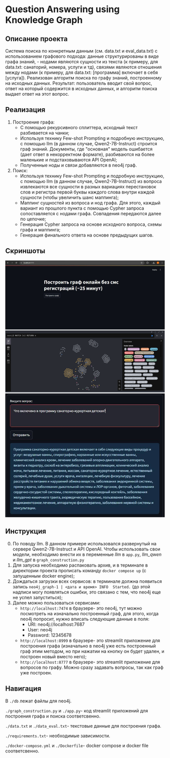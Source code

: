 # Question Answering using Knowledge Graph
## Описание проекта
Система поиска по конкретным данным (см. data.txt и eval_data.txt) с использованием графового подхода: данные структурированы в виде графа знаний, - нодами являются сущности из текста (к примеру, для data.txt: санаторий, номера, услуги и тд), связями являются отношения между нодами (к примеру, для data.txt: [программа] включает в себя [услуга]). Реализован алгоритм поиска по графу знаний, построенному на исходных данных. Результат: пользователь вводит свой вопрос, ответ на который содержится в исходных данных, и алгоритм поиска выдает ответ на этот вопрос. 

## Реализация
1. Построение графа:
   - С помощью рекурсивного сплиттера, исходный текст разбивается на чанки;
   - Используя технику Few-shot Prompting и подробную инструкцию, с помощью llm (в данном случае, Qwen2-7B-Instruct) строится граф знаний. Документы, где "основная" модель ошибается (дает ответ в некорректном формате), разбиваются на более маленькие и подстаховываются API OpenAI;
   - Полученные ноды и связи добавляются в neo4j граф.
3. Поиск:
   - Используя технику Few-shot Prompting и подробную инструкцию, с помощью llm (в данном случае, Qwen2-7B-Instruct) из вопроса извлекаются все сущности в разных вариациях перестановок слов и регистра первой буквы каждого слова внутри каждой сущности (чтобы увеличить шанс маппинга);
   - Маппинг сущностей из вопроса и нод графа. Для этого, каждый вариант из прошлого пункта с помощью Cypher запроса сопоставляется с нодами графа. Совпадения передаются далее по цепочке;
   - Генерация Cypher запроса на основе исходного вопроса, схемы графа и маппинга;
   - Генерация финального ответа на основе предыдущих шагов.

## Скриншоты
![1](images/graph_construction.jpg)
![2](images/graph_neo4j.png)
![3](images/qa.jpg)

## Инструкция 
0. По поводу llm. В данном примере использовался развернутый на сервере Qwen2-7B-Instruct и API OpenAI. Чтобы использовать свои модели, необходимо внести их в переменные *llm* в `app.py`, *llm_qwen* и *llm_gpt* в `graph_construction.py`
1. Для запуска необходимо распаковать архив, и в терминале в директории проекта прописать команду `docker compose up` (с запущенным docker engine);
2. Дождаться загрузки всех сервисов: в терминале должна появиться запись `neo4j_graph-1 | <дата и время> INFO  Started.` (до этой надписи могу появляться ошибки, это связано с тем, что neo4j еще не успел запуститься);
3. Далее можно пользоваться сервисами:
   - `http://localhost:7474` в браузере- это neo4j, тут можно посмотреть на изначально построенный граф, для этого, когда neo4j попросит, нужно вписать следующие данные в поля:
      - URI: neo4j://localhost:7687
      - User: neo4j
      - Password: 12345678
   - `http://localhost:8999` в браузере- это streamlit приложение для построения графа (изначально в neo4j уже есть построенный граф этим методом, но при нажатии на кнопку он будет удален, и построен новый вместо него);
   - `http://localhost:8777` в браузере- это streamlit приложение для вопросов по графу. Можно сразу задавать вопросы, так как граф уже построен.

## Навигация
В `./db` лежат файлы для neo4j.

`./graph_construction.py` и `./app.py`- код streamlit приложений для построения графа и поиска соответсвенно.

`./data.txt` и `./data_eval.txt`- текстовые данные для построения графа.

`./requirements.txt`- необходимые зависимости.

`./docker-compose.yml` и `./Dockerfile`- docker compose и docker file соответсвенно.

